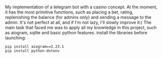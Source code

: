 My implementation of a telegram bot with a casino concept. At the moment, it has the most primitive functions, such as placing a bet, rating, replenishing the balance (for admins only) and sending a message to the admin. It's not perfect at all, and if I'm not lazy, I'll slowly improve it:) The main task that faced me was to apply all my knowledge in this project, such as aiogram, sqlite and basic python features.
install the libraries before launching:
```
pip install aiogram==2.23.1
pip install python-dotenv
```
